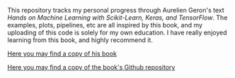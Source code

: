 This repository tracks my personal progress through Aurelien Geron's text *Hands on Machine Learning with Scikit-Learn, Keras, and TensorFlow*. The examples, plots, pipelines, etc are all inspired by this book, and my uploading of this code is solely for my own education. I have really enjoyed learning from this book, and highly recommend it. 

[Here you may find a copy of his book](https://www.amazon.com/Hands-Machine-Learning-Scikit-Learn-TensorFlow/dp/1492032646/ref=sr_1_1?dchild=1&keywords=Hands-On+Machine+Learning+with+Scikit-Learn%2C+Keras%2C+and+TensorFlow%3A+Concepts%2C+Tools%2C+and+Techniques+to+Build+Intelligent+Systems&qid=1603926177&s=books&sr=1-1)

[Here you may find a copy of the book's Github repository](https://github.com/ageron/handson-ml)
